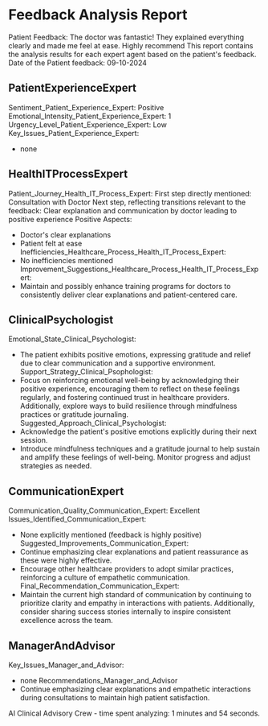 # Feedback Analysis Report
Patient Feedback: The doctor was fantastic! They explained everything clearly and made me feel at ease. Highly recommend
This report contains the analysis results for each expert agent based on the patient's feedback.
Date of the Patient feedback: 09-10-2024
## PatientExperienceExpert
Sentiment_Patient_Experience_Expert: Positive
Emotional_Intensity_Patient_Experience_Expert: 1
Urgency_Level_Patient_Experience_Expert: Low
Key_Issues_Patient_Experience_Expert:
- none
## HealthITProcessExpert
Patient_Journey_Health_IT_Process_Expert:
First step directly mentioned: Consultation with Doctor
Next step, reflecting transitions relevant to the feedback: Clear explanation and communication by doctor leading to positive experience
Positive Aspects:
- Doctor's clear explanations
- Patient felt at ease
Inefficiencies_Healthcare_Process_Health_IT_Process_Expert:
- No inefficiencies mentioned
Improvement_Suggestions_Healthcare_Process_Health_IT_Process_Expert:
- Maintain and possibly enhance training programs for doctors to consistently deliver clear explanations and patient-centered care.
## ClinicalPsychologist
Emotional_State_Clinical_Psychologist:
- The patient exhibits positive emotions, expressing gratitude and relief due to clear communication and a supportive environment.
Support_Strategy_Clinical_Psophologist:
- Focus on reinforcing emotional well-being by acknowledging their positive experience, encouraging them to reflect on these feelings regularly, and fostering continued trust in healthcare providers. Additionally, explore ways to build resilience through mindfulness practices or gratitude journaling.
Suggested_Approach_Clinical_Psychologist:
- Acknowledge the patient's positive emotions explicitly during their next session.
- Introduce mindfulness techniques and a gratitude journal to help sustain and amplify these feelings of well-being. Monitor progress and adjust strategies as needed.
## CommunicationExpert
Communication_Quality_Communication_Expert: Excellent
Issues_Identified_Communication_Expert:
- None explicitly mentioned (feedback is highly positive)
Suggested_Improvements_Communication_Expert:
- Continue emphasizing clear explanations and patient reassurance as these were highly effective.
- Encourage other healthcare providers to adopt similar practices, reinforcing a culture of empathetic communication.
Final_Recommendation_Communication_Expert: 
- Maintain the current high standard of communication by continuing to prioritize clarity and empathy in interactions with patients. Additionally, consider sharing success stories internally to inspire consistent excellence across the team.
## ManagerAndAdvisor
Key_Issues_Manager_and_Advisor:
- none
Recommendations_Manager_and_Advisor
- Continue emphasizing clear explanations and empathetic interactions during consultations to maintain high patient satisfaction.

AI Clinical Advisory Crew - time spent analyzing: 1 minutes and 54 seconds.
